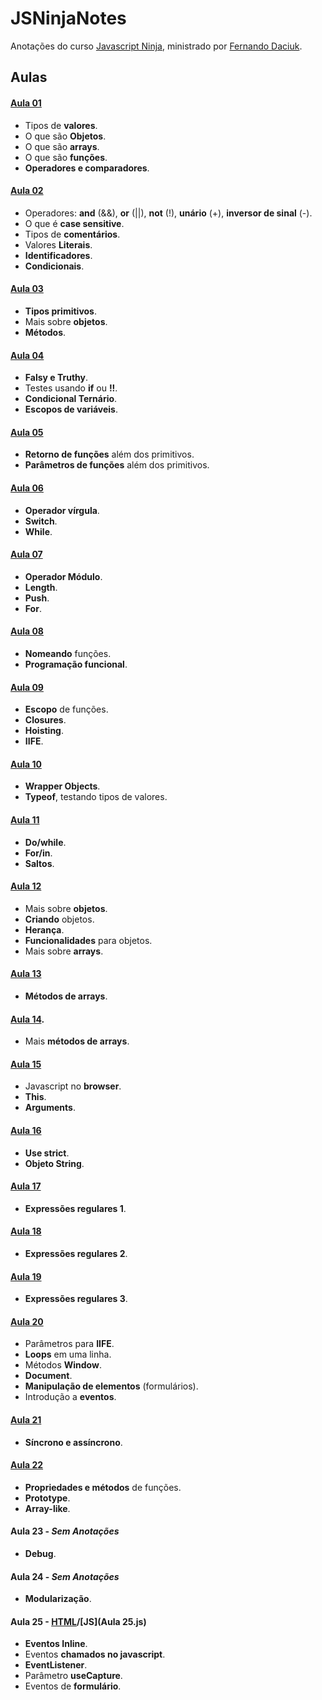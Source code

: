 # JSNinjaNotes
Anotações do curso [Javascript Ninja](http://blog.da2k.com.br/curso-javascript-ninja/), ministrado por [Fernando Daciuk](https://github.com/fdaciuk).

## Aulas
#### [Aula 01](aula01.js)
  * Tipos de __valores__.
  * O que são __Objetos__.
  * O que são __arrays__.
  * O que são __funções__.
  * __Operadores e comparadores__.

#### [Aula 02](aula02.js)
  * Operadores: __and__ (&&), __or__ (||), __not__ (!), __unário__ (+), __inversor de sinal__ (-).
  * O que é __case sensitive__.
  * Tipos de __comentários__.
  * Valores __Literais__.
  * __Identificadores__.
  * __Condicionais__.

#### [Aula 03](aula03.js)
  * __Tipos primitivos__.
  * Mais sobre __objetos__.
  * __Métodos__.

#### [Aula 04](aula04.js)
  * __Falsy e Truthy__.
  * Testes usando __if__ ou __!!__.
  * __Condicional Ternário__.
  * __Escopos de variáveis__.

#### [Aula 05](aula05.js)
  * __Retorno de funções__ além dos primitivos.
  * __Parâmetros de funções__ além dos primitivos.

#### [Aula 06](aula06.js)
  * __Operador vírgula__.
  * __Switch__.
  * __While__.

#### [Aula 07](aula07.js)
  * __Operador Módulo__.
  * __Length__.
  * __Push__.
  * __For__.

#### [Aula 08](aula08.js)
  * __Nomeando__ funções.
  * __Programação funcional__.

#### [Aula 09](aula09.js)
  * __Escopo__ de funções.
  * __Closures__.
  * __Hoisting__.
  * __IIFE__.

#### [Aula 10](aula10.js)
  * __Wrapper Objects__.
  * __Typeof__, testando tipos de valores.

#### [Aula 11](aula11.js)
  * __Do/while__.
  * __For/in__.
  * __Saltos__.

#### [Aula 12](aula12.js)
  * Mais sobre __objetos__.
  * __Criando__ objetos.
  * __Herança__.
  * __Funcionalidades__ para objetos.
  * Mais sobre __arrays__.

#### [Aula 13](aula13.js)
  * __Métodos de arrays__.

#### [Aula 14](aula14.js).
  * Mais __métodos de arrays__.

#### [Aula 15](aula15.js)
  * Javascript no __browser__.
  * __This__.
  * __Arguments__.

#### [Aula 16](aula16.js)
  * __Use strict__.
  * __Objeto String__.

#### [Aula 17](aula17.js)
  * __Expressões regulares 1__.

#### [Aula 18](aula18.js)
 * __Expressões regulares 2__.

#### [Aula 19](aula19.js)
 * __Expressões regulares 3__.

#### [Aula 20](aula20.js)
 * Parâmetros para __IIFE__.
 * __Loops__ em uma linha.
 * Métodos __Window__.
 * __Document__.
 * __Manipulação de elementos__ (formulários).
 * Introdução a __eventos__.

#### [Aula 21](aula21.js)
  * __Síncrono e assíncrono__.

#### [Aula 22](aula22.js)
  * __Propriedades e métodos__ de funções.
  * __Prototype__.
  * __Array-like__.

#### Aula 23 - *Sem Anotações*
  * __Debug__.

#### Aula 24 - *Sem Anotações*
  * __Modularização__.

#### Aula 25 - [HTML](aula25.html)/[JS](Aula 25.js)
  * __Eventos Inline__.
  * Eventos __chamados no javascript__.
  * __EventListener__.
  * Parâmetro __useCapture__.
  * Eventos de __formulário__.
